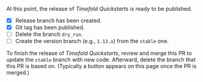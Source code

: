 At this point, the release of _Timefold Quickstarts_ is ready to be published.

- [x] Release branch has been created.
- [x] Git tag has been published.
- [ ] Delete the branch `dry_run`.
- [ ] Create the version branch (e.g., `1.13.x`) from the `stable` one.

To finish the release of _Timefold Quickstarts_,
review and merge this PR to update the `stable` branch with new code.
Afterward, delete the branch that this PR is based on. 
(Typically a button appears on this page once the PR is merged.)